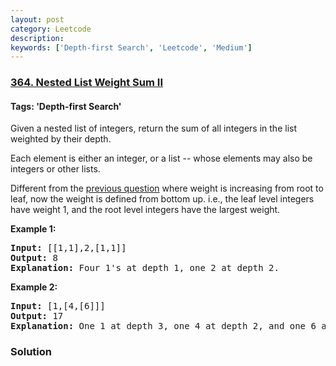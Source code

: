 ```yaml
---
layout: post
category: Leetcode
description: 
keywords: ['Depth-first Search', 'Leetcode', 'Medium']
---
```

### [364. Nested List Weight Sum II](https://leetcode.com/problems/nested-list-weight-sum-ii)

#### Tags: 'Depth-first Search'

<div class="content__u3I1 question-content__JfgR"><div><p>Given a nested list of integers, return the sum of all integers in the list weighted by their depth.</p>
<p>Each element is either an integer, or a list -- whose elements may also be integers or other lists.</p>
<p>Different from the <a href="https://leetcode.com/problems/nested-list-weight-sum/">previous question</a> where weight is increasing from root to leaf, now the weight is defined from bottom up. i.e., the leaf level integers have weight 1, and the root level integers have the largest weight.</p>
<p><strong>Example 1:</strong></p>
<div>
<pre><strong>Input: </strong><span id="example-input-1-1">[[1,1],2,[1,1]]</span>
<strong>Output: </strong><span id="example-output-1">8 
<strong>Explanation: </strong>F</span>our 1's at depth 1, one 2 at depth 2.
</pre>
<div>
<p><strong>Example 2:</strong></p>
<pre><strong>Input: </strong><span id="example-input-2-1">[1,[4,[6]]]</span>
<strong>Output: </strong><span id="example-output-2">17 
<strong>Explanation:</strong> O</span>ne 1 at depth 3, one 4 at depth 2, and one 6 at depth 1; 1*3 + 4*2 + 6*1 = 17.
</pre>
</div>
</div>
</div></div>

### Solution
